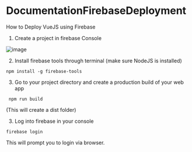 # DocumentationFirebaseDeployment
How to Deploy VueJS using Firebase
1. Create a project in firebase Console

![image](https://user-images.githubusercontent.com/57623021/130702745-68489be7-07f1-457d-89d9-247c31860051.png)

2. Install firebase tools through terminal (make sure NodeJS is installed)

```npm install -g firebase-tools```

3. Go to your project directory and create a production build of your web app

``` npm run build```

(This will create a dist folder)

3. Log into firebase in your console 

```firebase login```

This will prompt you to login via browser.



